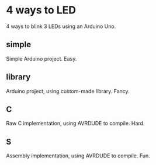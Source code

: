 # 4 ways to LED
 
4 ways to blink 3 LEDs using an Arduino Uno.

## simple
Simple Arduino project. Easy.

## library
Arduino project, using custom-made library. Fancy.

## C
Raw C implementation, using AVRDUDE to compile. Hard.

## S
Assembly implementation, using AVRDUDE to compile. Fun.

